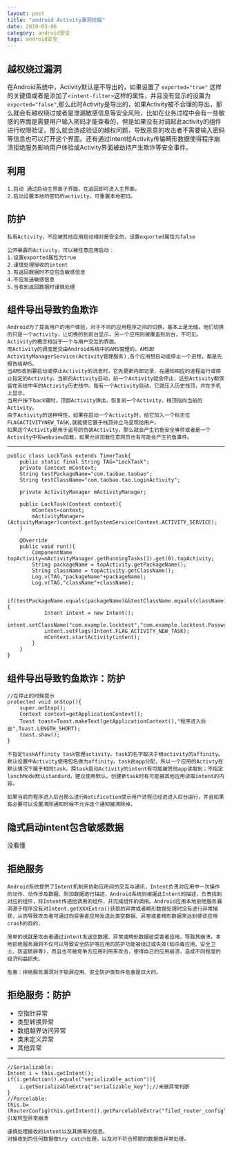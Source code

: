 ```yaml
---
layout: post
title: "android Activity漏洞挖掘"
date: 2019-03-06
category: android安全
tags: android安全
---
```


## 越权绕过漏洞
	
在Android系统中，Activity默认是不导出的，如果设置了 ```exported="true"``` 这样的关键值或者是添加了```<intent-filter>```这样的属性，并且没有显示的设置为```exported="false"```,那么此时Activity是导出的，如果Activity被不合理的导出，那么就会有越权绕过或者是泄漏敏感信息等安全风险，比如在业务过程中会有一些敏感的界面是需要用户输入密码才能查看的，但是如果没有对调起此activity的组件进行权限验证，那么就会造成验证的越权问题，导致恶意的攻击者不需要输入密码等信息也可以打开这个界面。还有通过Intent给Activity传输畸形数据使得程序崩溃拒绝服务影响用户体验或Activity界面被劫持产生欺诈等安全事件。  

## 利用

	1.启动 通过启动主界面子界面，在返回即可进入主界面。
	2.启动设置本地的密码的activity，可重置本地密码。

## 防护
	
	私有Activity，不应被其他应用启动相对是安全的，设置exported属性为false

	公开暴露的Activity，可以被任意应用启动：
	1.设置exported属性为true
	2.谨慎处理接收的intent
	3.有返回数据时不应包含敏感信息
	4.不应发送敏感信息
	5.当收到返回数据时谨慎处理

## 组件导出导致钓鱼欺诈

	Android为了提高用户的用户体验，对于不同的应用程序之间的切换，基本上是无缝。他们切换的只是一个activity，让切换的到前台显示，另一个应用则被覆盖到后台，不可见。Activity的概念相当于一个与用户交互的界面。  
	而Activity的调度是交由Android系统中的AMS管理的。AMS即ActivityManagerService(Activity管理服务),各个应用想启动或停止一个进程，都是先报告给AMS。  
	当AMS收到要启动或停止Activity的消息时，它先更新内部记录，在通知相应的进程运行或停止指定的Activity。当新的Activity启动，前一个Activity就会停止，这些Activity都保留在系统中年的Activity历史栈中。每有一个Activity启动，它就压入历史栈顶，并在手机上显示。  
	当用户按下back键时，顶部Activity弹出，恢复前一个Activity，栈顶指向当前的Activity。  
	由于Activity的这种特性，如果在启动一个Activity时，给它加入一个标志位FLAGACTIVITYNEW_TASK,就能使它置于栈顶并立马呈现给用户。  
	如果这个Activity是用于盗号的伪装Activity，那么就会产生钓鱼安全事件或者是一个Activity中有webview加载，如果允许加载任意网页也有可能会产生钓鱼事件。  

---

	public class LockTask extends TimerTask{
		public static final String TAG="LockTask";
		private Context mContext;
		String testPackageName="com.taobao.taobao";
		String testClassName="com.taobao.tao.LoginActivity";

		private ActivityManager mActivityManager;

		public LockTask(Context context){
			mContext=context;
			mActivityManager=(ActivityManager)context.getSystemService(Context.ACTIVITY_SERVICE);
		}

		@Override
		public void run(){
			ComponentName topActivity=mActivityManager.getRunningTasks(1).get(0).topActivity;
			String packageName = topActivity.getPackageName();
			String className = topActivity.getClassName();
			Log.v(TAG,"packageName"+packageName);
			Log.v(TAG,"className"+className);

			if(testPackageName.equals(packageName)&&testClassName.equals(className)){
				Intent intent = new Intent();
				intent.setClassName("com.example.locktest","com.example.locktest.PasswordActivity");
				intent.setFlags(Intent.FLAG_ACTIVITY_NEW_TASK);
				mContext.startActivity(intent);
			}
		}
	}

## 组件导出导致钓鱼欺诈：防护

	//在停止的时候提示
	protected void onStop(){
		super.onStop();
		Context context=getApplicationContext();
		Toast toast=Toast.makeText(getApplicationContext(),"程序进入后台",Toast.LENGTH_SHORT);
		toast.show();
	}

	不指定taskAffinity task管理activity。task的名字取决于根activity的affinity。默认设置中Activity使用包名做为affinity。task由app分配，所以一个应用的Activty在默认情况下属于相同task。跨task启动Activity的intent有可能被其他app读取到；不指定lunchMode默认standard，建议使用默认。创建新task时有可能被其他应用读取intent的内容。

	如果当前的程序进入后台那么进行Notification提示用户进程已经进进入后台运行，并且如果有必要可以设置清除通知时候不允许这个通知被清除掉。  

## 隐式启动intent包含敏感数据
没看懂

## 拒绝服务

	Android系统提供了Intent机制来协助应用间的交互与通讯，Intent负责对应用中一次操作的动作、动作涉及数据、附加数据进行描述，Android系统则根据此Intent的描述，负责找到对应的组件，将Intent传递给调用的组件，并完成组件的调用。Android应用本地拒绝服务漏洞源于程序没有对Intent.getXXXExtra()获取的异常或者畸形数据处理时没有进行异常捕获，从而导致攻击者可通过向受害者应用发送此类空数据、异常或者畸形数据来达到使该应用crash的目的，

	简单的说就是攻击者通过intent发送空数据、异常或畸形数据给受害者应用，导致其崩溃。本地拒绝服务漏洞不仅可以导致安全防护等应用的防护功能被绕过或失效(如杀毒应用、安全卫士、防盗锁屏等)，而且也可被竞争方应用利用来攻击，使得自己的应用崩溃，造成不同程度的经济利益损失。  

	危害：拒绝服务漏洞对于锁屏应用、安全防护类软件危害是巨大的。  

## 拒绝服务：防护
	
- 空指针异常
- 类型转换异常
- 数组越界访问异常
- 类未定义异常
- 其他异常

---

	//Serializable:
	Intent i = this.getIntent();
	if(i.getAction().equals("serializable_action")){
		i.getSerializableExtra("serializable_key");//未做异常判断
	}
	//Parcelable:
	this.b=(RouterConfig)this.getIntent().getParcelableExtra("filed_router_config");//引发转型异常崩溃

	谨慎处理接收的intent以及其携带的信息。  
	对接收到的任何数据做try catch处理，以及对不符合预期的数据做异常处理。  
